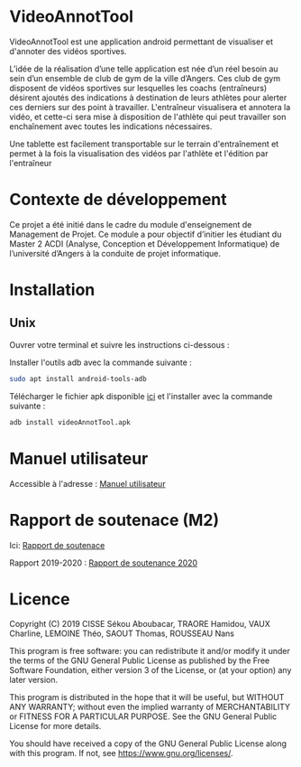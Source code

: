 # VideoAnnotTool

VideoAnnotTool est une application android permettant de visualiser et d'annoter des vidéos sportives.

L’idée de la réalisation d’une telle application est née d’un réel besoin au sein d’un ensemble de club de gym de la ville d’Angers. Ces club de gym disposent de vidéos sportives sur lesquelles les coachs (entraîneurs) désirent ajoutés des indications à destination de leurs athlètes pour alerter ces derniers sur des point à travailler. L'entraîneur visualisera et annotera la vidéo, et cette-ci sera mise à disposition de l'athlète qui peut travailler son enchaînement avec toutes les indications nécessaires.

Une tablette est facilement transportable sur le terrain d'entraînement et permet à la fois la
visualisation des vidéos par l'athlète et l'édition par l'entraîneur

# Contexte de développement
Ce projet a été initié dans le cadre du module d'enseignement de Management de Projet. Ce module a pour objectif d’initier les étudiant du Master 2 ACDI (Analyse, Conception et Développement Informatique) de l’université d’Angers à la conduite de projet informatique.


# Installation


## Unix
Ouvrer votre terminal et suivre les instructions ci-dessous : 

Installer l'outils adb avec la commande suivante : 
```bash
sudo apt install android-tools-adb 
```
Télécharger le fichier apk disponible [ici](https://github.com/VideoAnnot/VideoAnnotTool/tree/master/app/release/videoAnnotTool.apk) et l'installer avec la commande suivante :
```bash
adb install videoAnnotTool.apk
```

# Manuel utilisateur 
Accessible à l'adresse : [Manuel utilisateur](https://github.com/VideoAnnot/VideoAnnotTool/tree/master/docs/Manuel_utilisateur.pdf)

# Rapport de soutenace (M2)
Ici: [Rapport de soutenace](https://github.com/VideoAnnot/VideoAnnotTool/tree/master/docs/rapport_projet-VideoAnnot-version_finale.pdf)

Rapport 2019-2020 : [Rapport de soutenance 2020](https://github.com/univ-angers/VideoAnnotTool/blob/master/docs/RapportM2_2020.pdf)


# Licence

Copyright (C) 2019 CISSE Sékou Aboubacar, TRAORE Hamidou, VAUX Charline, LEMOINE Théo, SAOUT Thomas, ROUSSEAU Nans

This program is free software: you can redistribute it and/or modify it under the terms of the GNU General Public License as published by the Free Software Foundation, either version 3 of the License, or (at your option) any later version.

This program is distributed in the hope that it will be useful, but WITHOUT ANY WARRANTY; without even the implied warranty of MERCHANTABILITY or FITNESS FOR A PARTICULAR PURPOSE.  See the GNU General Public License for more details.

You should have received a copy of the GNU General Public License
along with this program.  If not, see <https://www.gnu.org/licenses/>.
